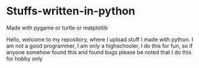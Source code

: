 # Stuffs-written-in-python
Made with pygame or turtle or matplotlib

Hello, welcome to my repository, where I upload stuff I made with python.
I am not a good programmer, I am only a highschooler, I do this for fun,
so if anyone somehow found this and found bugs please be noted that I do this
for hobby only
